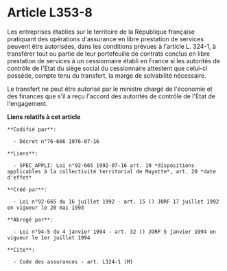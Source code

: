 # Article L353-8

Les entreprises établies sur le territoire de la République française pratiquant des opérations d'assurance en libre
prestation de services peuvent être autorisées, dans les conditions prévues à l'article L. 324-1, à transférer tout ou partie
de leur portefeuille de contrats conclus en libre prestation de services à un cessionnaire établi en France si les autorités
de contrôle de l'Etat du siège social du cessionnaire attestent que celui-ci possède, compte tenu du transfert, la marge de
solvabilité nécessaire.

Le transfert ne peut être autorisé par le ministre chargé de l'économie et des finances que s'il a reçu l'accord des
autorités de contrôle de l'Etat de l'engagement.

**Liens relatifs à cet article**

	**Codifié par**:

	  - Décret n°76-666 1976-07-16

	**Liens**:

	  - SPEC_APPLI: Loi n°92-665 1992-07-16 art. 19 *dispositions applicables à la collectivité territorial de Mayotte*, art. 20 *date d'effet*

	**Créé par**:

	  - Loi n°92-665 du 16 juillet 1992 - art. 15 () JORF 17 juillet 1992 en vigueur le 20 mai 1993

	**Abrogé par**:

	  - Loi n°94-5 du 4 janvier 1994 - art. 32 () JORF 5 janvier 1994 en vigueur le 1er juillet 1994

	**Cite**:

	  - Code des assurances - art. L324-1 (M)
